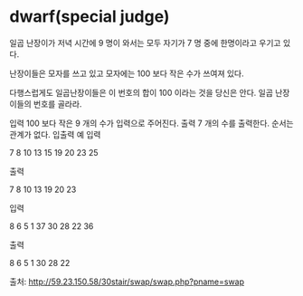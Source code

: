 # dwarf(special judge)

일곱 난장이가 저녁 시간에 9 명이 와서는 모두 자기가 7 명 중에 한명이라고 우기고 있다.

난장이들은 모자를 쓰고 있고 모자에는 100 보다 작은 수가 쓰여져 있다.

다행스럽게도 일곱난장이들은 이 번호의 합이 100 이라는 것을 당신은 안다. 일곱 난장이들의 번호를 골라라.

입력
100 보다 작은 9 개의 수가 입력으로 주어진다.
출력
7 개의 수를 출력한다. 순서는 관계가 없다.
입출력 예
입력

7
8
10
13
15
19
20
23
25

출력

7
8
10
13
19
20
23

입력

8
6
5
1
37
30
28
22
36

출력

8
6
5
1
30
28
22

출처: http://59.23.150.58/30stair/swap/swap.php?pname=swap
